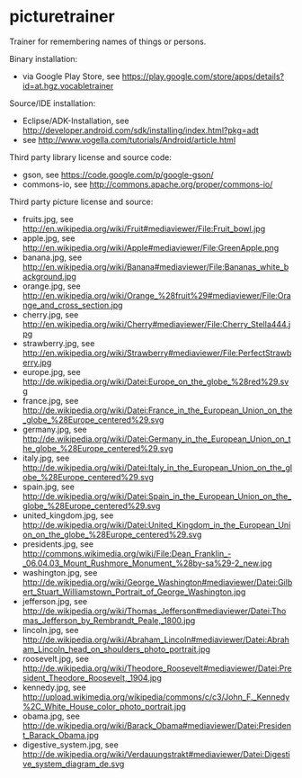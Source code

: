 picturetrainer
==============

Trainer for remembering names of things or persons.

Binary installation:
* via Google Play Store, see https://play.google.com/store/apps/details?id=at.hgz.vocabletrainer

Source/IDE installation:
* Eclipse/ADK-Installation, see http://developer.android.com/sdk/installing/index.html?pkg=adt
* see http://www.vogella.com/tutorials/Android/article.html

Third party library license and source code:
* gson, see https://code.google.com/p/google-gson/
* commons-io, see http://commons.apache.org/proper/commons-io/

Third party picture license and source:
* fruits.jpg, see http://en.wikipedia.org/wiki/Fruit#mediaviewer/File:Fruit_bowl.jpg
* apple.jpg, see http://en.wikipedia.org/wiki/Apple#mediaviewer/File:GreenApple.png
* banana.jpg, see http://en.wikipedia.org/wiki/Banana#mediaviewer/File:Bananas_white_background.jpg
* orange.jpg, see http://en.wikipedia.org/wiki/Orange_%28fruit%29#mediaviewer/File:Orange_and_cross_section.jpg
* cherry.jpg, see http://en.wikipedia.org/wiki/Cherry#mediaviewer/File:Cherry_Stella444.jpg
* strawberry.jpg, see http://en.wikipedia.org/wiki/Strawberry#mediaviewer/File:PerfectStrawberry.jpg
* europe.jpg, see http://de.wikipedia.org/wiki/Datei:Europe_on_the_globe_%28red%29.svg
* france.jpg, see http://de.wikipedia.org/wiki/Datei:France_in_the_European_Union_on_the_globe_%28Europe_centered%29.svg
* germany.jpg, see http://de.wikipedia.org/wiki/Datei:Germany_in_the_European_Union_on_the_globe_%28Europe_centered%29.svg
* italy.jpg, see http://de.wikipedia.org/wiki/Datei:Italy_in_the_European_Union_on_the_globe_%28Europe_centered%29.svg
* spain.jpg, see http://de.wikipedia.org/wiki/Datei:Spain_in_the_European_Union_on_the_globe_%28Europe_centered%29.svg
* united_kingdom.jpg, see http://de.wikipedia.org/wiki/Datei:United_Kingdom_in_the_European_Union_on_the_globe_%28Europe_centered%29.svg
* presidents.jpg, see http://commons.wikimedia.org/wiki/File:Dean_Franklin_-_06.04.03_Mount_Rushmore_Monument_%28by-sa%29-2_new.jpg
* washington.jpg, see http://de.wikipedia.org/wiki/George_Washington#mediaviewer/Datei:Gilbert_Stuart_Williamstown_Portrait_of_George_Washington.jpg
* jefferson.jpg, see http://de.wikipedia.org/wiki/Thomas_Jefferson#mediaviewer/Datei:Thomas_Jefferson_by_Rembrandt_Peale,_1800.jpg
* lincoln.jpg, see http://de.wikipedia.org/wiki/Abraham_Lincoln#mediaviewer/Datei:Abraham_Lincoln_head_on_shoulders_photo_portrait.jpg
* roosevelt.jpg, see http://de.wikipedia.org/wiki/Theodore_Roosevelt#mediaviewer/Datei:President_Theodore_Roosevelt,_1904.jpg
* kennedy.jpg, see http://upload.wikimedia.org/wikipedia/commons/c/c3/John_F._Kennedy%2C_White_House_color_photo_portrait.jpg
* obama.jpg, see http://de.wikipedia.org/wiki/Barack_Obama#mediaviewer/Datei:President_Barack_Obama.jpg
* digestive_system.jpg, see http://de.wikipedia.org/wiki/Verdauungstrakt#mediaviewer/Datei:Digestive_system_diagram_de.svg
